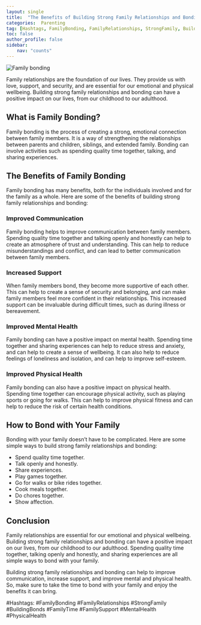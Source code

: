 ```yaml
---
layout: single
title:  "The Benefits of Building Strong Family Relationships and Bonding"
categories:  Parenting
tag: [Hashtags, FamilyBonding, FamilyRelationships, StrongFamily, BuildingBonds, FamilyTime, FamilySupport, MentalHealth, PhysicalHealth, ]
toc: false
author_profile: false
sidebar:
    nav: "counts"
---
```

    
![Family bonding](https://images.pexels.com/photos/1458677/pexels-photo-1458677.jpeg?auto=compress&cs=tinysrgb&dpr=2&h=650&w=940)

Family relationships are the foundation of our lives. They provide us with love, support, and security, and are essential for our emotional and physical wellbeing. Building strong family relationships and bonding can have a positive impact on our lives, from our childhood to our adulthood.

## What is Family Bonding?

Family bonding is the process of creating a strong, emotional connection between family members. It is a way of strengthening the relationships between parents and children, siblings, and extended family. Bonding can involve activities such as spending quality time together, talking, and sharing experiences.

## The Benefits of Family Bonding

Family bonding has many benefits, both for the individuals involved and for the family as a whole. Here are some of the benefits of building strong family relationships and bonding:

### Improved Communication

Family bonding helps to improve communication between family members. Spending quality time together and talking openly and honestly can help to create an atmosphere of trust and understanding. This can help to reduce misunderstandings and conflict, and can lead to better communication between family members.

### Increased Support

When family members bond, they become more supportive of each other. This can help to create a sense of security and belonging, and can make family members feel more confident in their relationships. This increased support can be invaluable during difficult times, such as during illness or bereavement.

### Improved Mental Health

Family bonding can have a positive impact on mental health. Spending time together and sharing experiences can help to reduce stress and anxiety, and can help to create a sense of wellbeing. It can also help to reduce feelings of loneliness and isolation, and can help to improve self-esteem.

### Improved Physical Health

Family bonding can also have a positive impact on physical health. Spending time together can encourage physical activity, such as playing sports or going for walks. This can help to improve physical fitness and can help to reduce the risk of certain health conditions.

## How to Bond with Your Family

Bonding with your family doesn’t have to be complicated. Here are some simple ways to build strong family relationships and bonding:

* Spend quality time together.
* Talk openly and honestly.
* Share experiences.
* Play games together.
* Go for walks or bike rides together.
* Cook meals together.
* Do chores together.
* Show affection.

## Conclusion

Family relationships are essential for our emotional and physical wellbeing. Building strong family relationships and bonding can have a positive impact on our lives, from our childhood to our adulthood. Spending quality time together, talking openly and honestly, and sharing experiences are all simple ways to bond with your family. 

Building strong family relationships and bonding can help to improve communication, increase support, and improve mental and physical health. So, make sure to take the time to bond with your family and enjoy the benefits it can bring.

#Hashtags:
#FamilyBonding #FamilyRelationships #StrongFamily #BuildingBonds #FamilyTime #FamilySupport #MentalHealth #PhysicalHealth